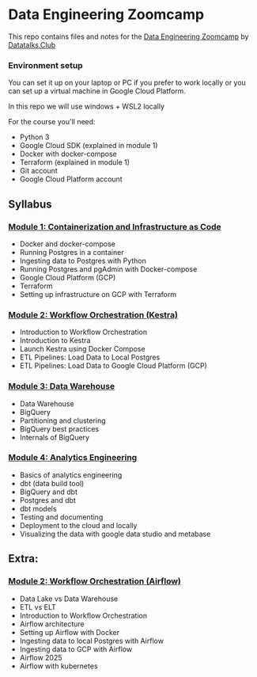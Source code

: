 # Data Engineering Zoomcamp

This repo contains files and notes for the [Data Engineering Zoomcamp](https://github.com/DataTalksClub/data-engineering-zoomcamp) by [Datatalks.Club](https://datatalks.club/)

### Environment setup 

You can set it up on your laptop or PC if you prefer to work locally or you can set up a virtual machine in Google Cloud Platform.

In this repo we will use windows + WSL2 locally

For the course you'll need:

* Python 3 
* Google Cloud SDK (explained in module 1)
* Docker with docker-compose
* Terraform (explained in module 1)
* Git account
* Google Cloud Platform account


## Syllabus

### [Module 1: Containerization and Infrastructure as Code](1_Containerization-and-Infrastructure-as-Code/)

* Docker and docker-compose
* Running Postgres in a container
* Ingesting data to Postgres with Python
* Running Postgres and pgAdmin with Docker-compose
* Google Cloud Platform (GCP)
* Terraform
* Setting up infrastructure on GCP with Terraform

### [Module 2: Workflow Orchestration (Kestra)](2_Workflow-Orchestration-(Kestra)/)

* Introduction to Workflow Orchestration
* Introduction to Kestra
* Launch Kestra using Docker Compose
* ETL Pipelines: Load Data to Local Postgres
* ETL Pipelines: Load Data to Google Cloud Platform (GCP)

### [Module 3: Data Warehouse](3_Data-Warehouse/)

* Data Warehouse
* BigQuery
* Partitioning and clustering
* BigQuery best practices
* Internals of BigQuery

### [Module 4: Analytics Engineering](4_Analytics-Engineering/)

* Basics of analytics engineering
* dbt (data build tool)
* BigQuery and dbt
* Postgres and dbt
* dbt models
* Testing and documenting
* Deployment to the cloud and locally
* Visualizing the data with google data studio and metabase

## Extra:

### [Module 2: Workflow Orchestration (Airflow)](2_Workflow-Orchestration-(AirFlow)/)

* Data Lake vs Data Warehouse
* ETL vs ELT
* Introduction to Workflow Orchestration
* Airflow architecture
* Setting up Airflow with Docker
* Ingesting data to local Postgres with Airflow
* Ingesting data to GCP with Airflow
* Airflow 2025
* Airflow with kubernetes
